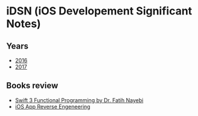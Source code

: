 # iDSN (iOS Developement Significant Notes)

## Years

- [2016](2016/README.md)
- [2017](2017/README.md)

## Books review

- [Swift 3 Functional Programming by Dr. Fatih Nayebi](books-review/swift-3-functional-programming.md)
- [iOS App Reverse Engeneering](books-review/ios-app-reverse-engeneering.md)